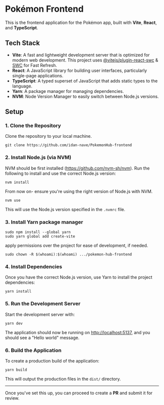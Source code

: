# Pokémon Frontend

This is the frontend application for the Pokémon app, built with **Vite**, **React**, and **TypeScript**.

## Tech Stack

- **Vite**: A fast and lightweight development server that is optimized for modern web development. This project uses [@vitejs/plugin-react-swc](https://github.com/vitejs/vite-plugin-react-swc) & [SWC](https://swc.rs/) for Fast Refresh.
- **React**: A JavaScript library for building user interfaces, particularly single-page applications.
- **TypeScript**: A typed superset of JavaScript that adds static types to the language.
- **Yarn**: A package manager for managing dependencies.
- **NVM**: Node Version Manager to easily switch between Node.js versions.

## Setup

### 1. Clone the Repository

Clone the repository to your local machine.

```
git clone https://github.com/idan-nave/PokemonHub-frontend
```

### 2. Install Node.js (via NVM)

NVM should be first installed (https://github.com/nvm-sh/nvm).
Run the following to install and use the correct Node.js version:

```
nvm install
```

From now on- ensure you're using the right version of Node.js with NVM.
```
nvm use
```
This will use the Node.js version specified in the `.nvmrc` file.

### 3. Install Yarn package manager

```
sudo npm install --global yarn
sudo yarn global add create-vite
```
apply permissions over the project for ease of development, if needed.

```
sudo chown -R $(whoami):$(whoami) .../pokemon-hub-frontend
```
### 4. Install Dependencies

Once you have the correct Node.js version, use Yarn to install the project dependencies:

```
yarn install
```

### 5. Run the Development Server

Start the development server with:

```
yarn dev
```

The application should now be running on [http://localhost:5137](http://localhost:5137), and you should see a "Hello world" message.

### 6. Build the Application

To create a production build of the application:

```
yarn build
```

This will output the production files in the `dist/` directory.

---

Once you've set this up, you can proceed to create a **PR** and submit it for review.